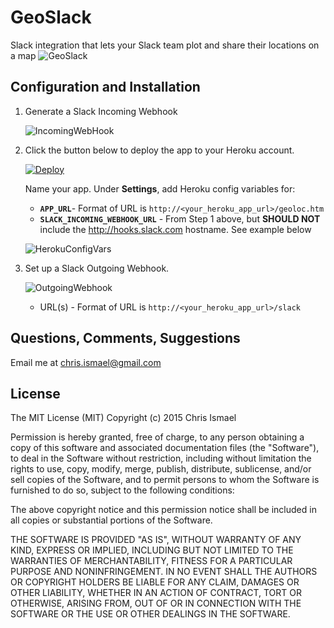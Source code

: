 # GeoSlack
Slack integration that lets your Slack team plot and share their locations on a map
![GeoSlack](https://g63f5g.bn1301.livefilestore.com/y3pcSJShoDpkk0DEc4jD1h8B5xdH0Cs8tSSN-WbfEQXDg8clyIIn4Ez5gicTjgDlcdr9dPXAc18LZUgOsvng5f-nqq3VitlJDCPIR3Ea-R7CAGqiHjago_9MvC5iU2parNaYsrJRAQD594jEKw13JTNJQWhKS9s7OeGM1iiFCSGP_A/01GeoSlack.png?psid=1)

## Configuration and Installation

1. Generate a Slack Incoming Webhook

   ![IncomingWebHook](https://hcikiq.blu.livefilestore.com/y3pem_1TEodCiFzd1ILzGrrd1E3sswJpMG4x8oSkd5n630uaue2Y0soptWBG1Ts8Hj7R_m2JFUJ1_gU8TXb_Tght4ZqGnmCbak1ABQ8J4gbF3sRdGlhS7WZsHfYHcDA_Vl3VH5SW5itOOnh9KKJSMu0naHQJH3sGORav6Q34ox5l14/SlackWebhookIncoming.PNG?psid=1)

2. Click the button below to deploy the app to your Heroku account.

   [![Deploy](https://www.herokucdn.com/deploy/button.png)](https://heroku.com/deploy)

   Name your app. Under __Settings__, add Heroku config variables for:
   - __`APP_URL`__- Format of URL is `http://<your_heroku_app_url>/geoloc.htm`
   - __`SLACK_INCOMING_WEBHOOK_URL`__ - From Step 1 above, but __SHOULD NOT__ include the http://hooks.slack.com hostname.  See example below

    ![HerokuConfigVars](https://hyikiq.bn1301.livefilestore.com/y3pSyprbfGCGpcCwuPorF5I52RnrQP4L-zo_ulGRUh4Cvdzdj6vEZZOog8cctYH7jTEjgq0V6NjqpcgbzN6swUblTuhPtPjdZsqj1YxB0F2Gik46Ll6viBcdznbItTqrNFAET6aMzYnn6m1qRKLZ_owYjjs65ux2MzMzUHrhItoq00/03GeoSlack.PNG?psid=1)

3. Set up a Slack Outgoing Webhook.  

    ![OutgoingWebhook](https://hiikiq.bn1301.livefilestore.com/y3p28q8dPuwOVI1KLIlPXFWUGJ_rY-qzOEu8OtXHWT4Sz_xeODcoAUXj0QQ87hffpuhhE1fUJ5Gak8irw0YDh8cSI0MCmuVTa7v8l0wEmKRiYbdt_qe6ujL3QzmeXfneJexl4GoHpb1STTE_sFWVltplSTcnLFCt5EA65zOoK77jXY/SlackWebhookOutgoing.PNG?psid=1)

    - URL(s) - Format of URL is `http://<your_heroku_app_url>/slack`

## Questions, Comments, Suggestions
Email me at chris.ismael@gmail.com

## License
The MIT License (MIT)
Copyright (c) 2015 Chris Ismael

Permission is hereby granted, free of charge, to any person obtaining a copy of this software and associated documentation files (the "Software"), to deal in the Software without restriction, including without limitation the rights to use, copy, modify, merge, publish, distribute, sublicense, and/or sell copies of the Software, and to permit persons to whom the Software is furnished to do so, subject to the following conditions:

The above copyright notice and this permission notice shall be included in all copies or substantial portions of the Software.

THE SOFTWARE IS PROVIDED "AS IS", WITHOUT WARRANTY OF ANY KIND, EXPRESS OR IMPLIED, INCLUDING BUT NOT LIMITED TO THE WARRANTIES OF MERCHANTABILITY, FITNESS FOR A PARTICULAR PURPOSE AND NONINFRINGEMENT. IN NO EVENT SHALL THE AUTHORS OR COPYRIGHT HOLDERS BE LIABLE FOR ANY CLAIM, DAMAGES OR OTHER LIABILITY, WHETHER IN AN ACTION OF CONTRACT, TORT OR OTHERWISE, ARISING FROM, OUT OF OR IN CONNECTION WITH THE SOFTWARE OR THE USE OR OTHER DEALINGS IN THE SOFTWARE.
